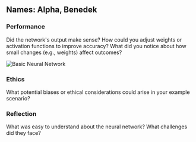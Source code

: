 ## Names: Alpha, Benedek

### Performance

Did the network's output make sense?
How could you adjust weights or activation functions to improve accuracy?
What did you notice about how small changes (e.g., weights) affect outcomes?

![Basic Neural Network](https://github.com/user-attachments/assets/7f12a26b-6968-4f0f-be7f-df0ba4303645)


### Ethics

What potential biases or ethical considerations could arise in your example scenario?

### Reflection

What was easy to understand about the neural network?
What challenges did they face?
